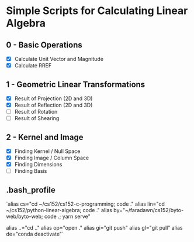# Simple Scripts for Calculating Linear Algebra

## 0 - Basic Operations
- [x] Calculate Unit Vector and Magnitude
- [x] Calculate RREF

## 1 - Geometric Linear Transformations
- [x] Result of Projection (2D and 3D)
- [x] Result of Reflection (2D and 3D)
- [ ] Result of Rotation
- [ ] Result of Shearing

## 2 - Kernel and Image
- [x] Finding Kernel / Null Space
- [x] Finding Image / Column Space
- [x] Finding Dimensions
- [ ] Finding Basis

## .bash_profile
`alias cs="cd ~/cs152/cs152-c-programming; code ."
alias lin="cd ~/cs152/python-linear-algebra; code ."
alias by="~/faradawn/cs152/byto-web/byto-web; code .; yarn serve"

alias ..="cd .."
alias op="open ."
alias gi="git push"
alias gl="git pull"
alias de="conda deactivate"`
